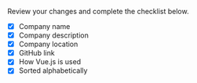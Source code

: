 Review your changes and complete the checklist below.

- [x] Company name
- [x] Company description
- [x] Company location
- [x] GitHub link
- [x] How Vue.js is used
- [x] Sorted alphabetically
